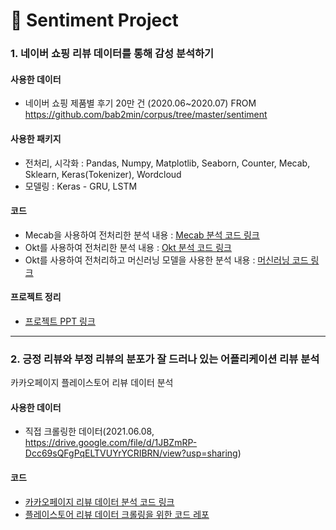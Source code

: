 # 📝 Sentiment Project
### 1. 네이버 쇼핑 리뷰 데이터를 통해 감성 분석하기
#### 사용한 데이터
- 네이버 쇼핑 제품별 후기 20만 건 (2020.06~2020.07) FROM https://github.com/bab2min/corpus/tree/master/sentiment

#### 사용한 패키지
- 전처리, 시각화 : Pandas, Numpy, Matplotlib, Seaborn, Counter, Mecab, Sklearn, Keras(Tokenizer), Wordcloud
- 모델링 : Keras - GRU, LSTM

#### 코드
- Mecab을 사용하여 전처리한 분석 내용 : [Mecab 분석 코드 링크](https://github.com/threegenie/sentiment_project/blob/main/sentiment_project_using_mecab.ipynb)
- Okt를 사용하여 전처리한 분석 내용 : [Okt 분석 코드 링크](https://github.com/threegenie/sentiment_project/blob/main/sentiment_project_using_okt.ipynb)
- Okt를 사용하여 전처리하고 머신러닝 모델을 사용한 분석 내용 : [머신러닝 코드 링크](https://github.com/threegenie/sentiment_project/blob/main/sentiment_project_using_okt_and_machine_learning.ipynb)

#### 프로젝트 정리
- [프로젝트 PPT 링크](https://github.com/threegenie/sentiment_project/blob/main/Project%20PPT.md)

***

### 2. 긍정 리뷰와 부정 리뷰의 분포가 잘 드러나 있는 어플리케이션 리뷰 분석

카카오페이지 플레이스토어 리뷰 데이터 분석

#### 사용한 데이터 
- 직접 크롤링한 데이터(2021.06.08, https://drive.google.com/file/d/1JBZmRP-Dcc69sQFgPqELTVUYrYCRIBRN/view?usp=sharing)

#### 코드 
- [카카오페이지 리뷰 데이터 분석 코드 링크](https://github.com/threegenie/sentiment_project/blob/main/kakaopage_playstore_review_analysis.ipynb)
- [플레이스토어 리뷰 데이터 크롤링을 위한 코드 레포](https://github.com/threegenie/appstore_review_crawling)

